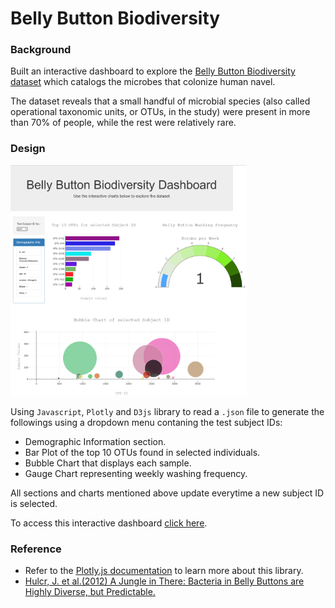 # Belly Button Biodiversity

### Background
Built an interactive dashboard to explore the [Belly Button Biodiversity dataset](http://robdunnlab.com/projects/belly-button-biodiversity/) which catalogs the microbes that colonize human navel.

The dataset reveals that a small handful of microbial species (also called operational taxonomic units, or OTUs, in the study) were present in more than 70% of people, while the rest were relatively rare.

###  Design

<img src="img/page_sample.PNG" width="75%"/>

Using `Javascript`, `Plotly` and `D3js` library to read a `.json` file to generate the followings using a dropdown menu contaning the test subject IDs:

* Demographic Information section.
* Bar Plot of the top 10 OTUs found in selected individuals.
* Bubble Chart that displays each sample.
* Gauge Chart representing weekly washing frequency.

All sections and charts mentioned above update everytime a new subject ID is selected.

To access this interactive dashboard [click here](https://gucaselo.github.io/plotly/).

### Reference
* Refer to the [Plotly.js documentation](https://plot.ly/javascript/) to learn more about this library.
* [Hulcr, J. et al.(2012) A Jungle in There: Bacteria in Belly Buttons are Highly Diverse, but Predictable.](http://robdunnlab.com/projects/belly-button-biodiversity/results-and-data/)
